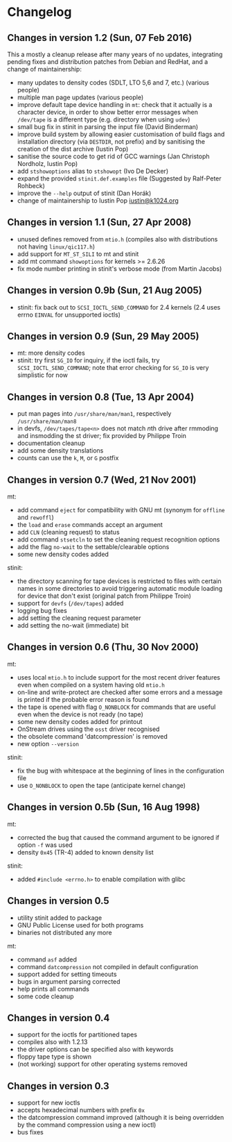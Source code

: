 # Changelog

## Changes in version 1.2 (Sun, 07 Feb 2016)

This a mostly a cleanup release after many years of no updates,
integrating pending fixes and distribution patches from Debian and
RedHat, and a change of maintainership:

- many updates to density codes (SDLT, LTO 5,6 and 7, etc.) (various
  people)
- multiple man page updates (various people)
- improve default tape device handling in `mt`: check that it actually
  is a character device, in order to show better error messages when
  `/dev/tape` is a different type (e.g. directory when using `udev`)
- small bug fix in stinit in parsing the input file (David Binderman)
- improve build system by allowing easier customisation of build flags
  and installation directory (via `DESTDIR`, not prefix) and by
  sanitising the creation of the dist archive (Iustin Pop)
- sanitise the source code to get rid of GCC warnings (Jan Christoph
  Nordholz, Iustin Pop)
- add `stshowoptions` alias to `stshowopt` (Ivo De Decker)
- expand the provided `stinit.def.examples` file (Suggested by
  Ralf-Peter Rohbeck)
- improve the `--help` output of stinit (Dan Horák)
- change of maintainership to Iustin Pop <iustin@k1024.org>

## Changes in version 1.1 (Sun, 27 Apr 2008)

- unused defines removed from `mtio.h` (compiles also with
  distributions not having `linux/qic117.h`)
- add support for `MT_ST_SILI` to mt and stinit
- add mt command `showoptions` for kernels >= 2.6.26
- fix mode number printing in stinit's verbose mode (from Martin Jacobs)

## Changes in version 0.9b (Sun, 21 Aug 2005)

- stinit: fix back out to `SCSI_IOCTL_SEND_COMMAND` for 2.4 kernels
  (2.4 uses errno `EINVAL` for unsupported ioctls)

## Changes in version 0.9 (Sun, 29 May 2005)

- mt: more density codes
- stinit: try first `SG_IO` for inquiry, if the ioctl fails, try
  `SCSI_IOCTL_SEND_COMMAND`; note that error checking for `SG_IO` is
  very simplistic for now

## Changes in version 0.8 (Tue, 13 Apr 2004)

- put man pages into `/usr/share/man/man1`, respectively
  `/usr/share/man/man8`
- in devfs, `/dev/tapes/tape<n>` does not match *n*th drive after
  rmmoding and insmodding the st driver; fix provided by Philippe
  Troin
- documentation cleanup
- add some density translations
- counts can use the `k`, `M`, or `G` postfix

## Changes in version 0.7 (Wed, 21 Nov 2001)

mt:

- add command `eject` for compatibility with GNU mt (synonym for
  `offline` and `rewoffl`)
- the `load` and `erase` commands accept an argument
- add `CLN` (cleaning request) to status
- add command `stsetcln` to set the cleaning request recognition options
- add the flag `no-wait` to the settable/clearable options
- some new density codes added

stinit:

- the directory scanning for tape devices is restricted to files with
  certain names in some directories to avoid triggering automatic
  module loading for device that don't exist (original patch from
  Philippe Troin)
- support for `devfs` (`/dev/tapes`) added
- logging bug fixes
- add setting the cleaning request parameter
- add setting the no-wait (immediate) bit

## Changes in version 0.6 (Thu, 30 Nov 2000)

mt:

- uses local `mtio.h` to include support for the most recent driver
  features even when compiled on a system having old `mtio.h`
- on-line and write-protect are checked after some errors and a
  message is printed if the probable error reason is found
- the tape is opened with flag `O_NONBLOCK` for commands that are
  useful even when the device is not ready (no tape)
- some new density codes added for printout
- OnStream drives using the `osst` driver recognised
- the obsolete command 'datcompression' is removed
- new option `--version`

stinit:

- fix the bug with whitespace at the beginning of lines in the
  configuration file
- use `O_NONBLOCK` to open the tape (anticipate kernel change)

## Changes in version 0.5b (Sun, 16 Aug 1998)

mt:

- corrected the bug that caused the command argument to be ignored if
  option `-f` was used
- density `0x45` (TR-4) added to known density list

stinit:

- added `#include <errno.h>` to enable compilation with glibc

## Changes in version 0.5

- utility stinit added to package
- GNU Public License used for both programs
- binaries not distributed any more

mt:

- command `asf` added
- command `datcompression` not compiled in default configuration
- support added for setting timeouts
- bugs in argument parsing corrected
- help prints all commands
- some code cleanup

## Changes in version 0.4

- support for the ioctls for partitioned tapes
- compiles also with 1.2.13
- the driver options can be specified also with keywords
- floppy tape type is shown
- (not working) support for other operating systems removed

## Changes in version 0.3

- support for new ioctls
- accepts hexadecimal numbers with prefix `0x`
- the datcompression command improved (although it is being overridden
  by the command compression using a new ioctl)
- bus fixes
